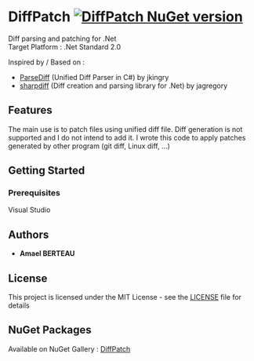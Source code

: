 DiffPatch [![DiffPatch NuGet version](https://img.shields.io/nuget/v/DiffPatch.svg)](https://www.nuget.org/packages/DiffPatch/)
========

Diff parsing and patching for .Net<br />
Target Platform : .Net Standard 2.0

Inspired by / Based on :
* [ParseDiff](https://github.com/jkingry/ParseDiff) (Unified Diff Parser in C#) by jkingry
* [sharpdiff](https://github.com/jagregory/sharpdiff) (Diff creation and parsing library for .Net) by jagregory

## Features
The main use is to patch files using unified diff file. Diff generation is not supported and I do not intend to add it.
I wrote this code to apply patches generated by other program (git diff, Linux diff, ...)

## Getting Started
### Prerequisites

Visual Studio

## Authors

* **Amael BERTEAU**

## License

This project is licensed under the MIT License - see the [LICENSE](LICENSE) file for details

## NuGet Packages
Available on NuGet Gallery : [DiffPatch](https://www.nuget.org/packages/DiffPatch/)
